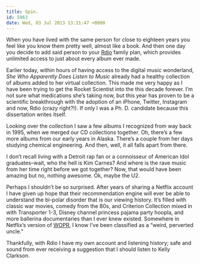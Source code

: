 ```yaml
---
title: Spin.
id: 5963
date: Wed, 03 Jul 2013 13:21:47 +0000
---
```


When you have lived with the same person for close to eighteen years you feel like you know them pretty well, almost like a book. And then one day you decide to add said person to your [Rdio](http://rdio.com) family plan, which provides unlimited access to just about every album ever made.  

Earlier today, within hours of having access to the digital music wonderland, *She Who Apparently Does Listen to Music* already had a healthy collection of albums added to her virtual collection. This made me very happy as I have been trying to get the Rocket Scientist into the this decade forever. I’m not sure what medications she’s taking now, but this year has proven to be a scientific breakthrough with the adoption of an iPhone, Twitter, Instagram and now, Rdio (crazy right?!). If only I was a Ph. D. candidate because this dissertation writes itself.  

Looking over the collection I saw a few albums I recognized from way back in 1995, when we merged our <span class="caps">CD</span> collections together. Oh, there’s a few more albums from our early years in Alaska. There’s a couple from her days studying chemical engineering. And then, well, it all falls apart from there.  

I don’t recall living with a Detroit rap fan or a connoisseur of American Idol graduates–wait, who the hell is Kim Carnes? And where is the rave music from her time right before we got together? Now, that would have been amazing but no, nothing awesome. Ok, maybe the U2.  

Perhaps I shouldn’t be so surprised. After years of sharing a Netflix account I have given up hope that their recommendation engine will ever be able to understand the bi-polar disorder that is our viewing history. It’s filled with classic war movies, comedy from the 80s, and Criterion Collection mixed in with Transporter 1-3, Disney channel princess pajama party hoopla, and more ballerina documentaries than I ever knew existed. Somewhere in Netflix’s version of <span class="caps">[WOPR](http://en.wikipedia.org/wiki/WOPR)</span>, I know I’ve been classified as a “weird, perverted uncle.”  

Thankfully, with Rdio I have my own account and listening history; safe and sound from ever receiving a suggestion that I should listen to Kelly Clarkson.





